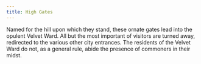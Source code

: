 ```yaml
---
title: High Gates
---
```


Named for the hill upon which they stand, these ornate gates lead into the opulent Velvet Ward. All but the most important of visitors are turned away, redirected to the various other city entrances. The residents of the Velvet Ward do not, as a general rule, abide the presence of commoners in their midst.